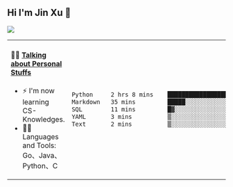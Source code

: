 
## Hi I'm Jin Xu 👋
![](https://komarev.com/ghpvc/?username=jiayouxujin&color=brightgreen&label=PROFILE+VIEWS)



<table align="center">
<tr>
<td valign="top" width="60%">

#### 🏋️‍♀️ <a href="https://github.com/jiayouxujin" target="_blank">Talking about Personal Stuffs</a>
<!-- recent_releases starts -->

- ⚡  I'm now learning CS-Knowledges.  
- 🏊‍♂️ Languages and Tools: Go、Java、Python、C
<!-- recent_releases ends -->
</td>
<td>
 
<!--START_SECTION:waka-->

```txt
Python     2 hrs 8 mins    █████████████████▓░░░░░░░   71.07 %
Markdown   35 mins         █████░░░░░░░░░░░░░░░░░░░░   19.80 %
SQL        11 mins         █▓░░░░░░░░░░░░░░░░░░░░░░░   06.09 %
YAML       3 mins          ▒░░░░░░░░░░░░░░░░░░░░░░░░   01.76 %
Text       2 mins          ▒░░░░░░░░░░░░░░░░░░░░░░░░   01.29 %
```

<!--END_SECTION:waka-->
 
</td>
</tr>
</table>





